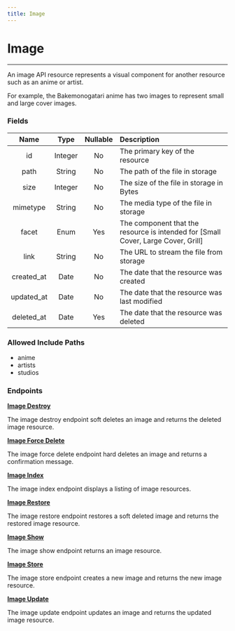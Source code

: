 ```yaml
---
title: Image
---
```


# Image

---

An image API resource represents a visual component for another resource such as an anime or artist.

For example, the Bakemonogatari anime has two images to represent small and large cover images.

### Fields

|    Name    |  Type   | Nullable | Description                                                                       |
| :--------: | :-----: | :------: | :-------------------------------------------------------------------------------- |
| id         | Integer | No       | The primary key of the resource                                                   |
| path       | String  | No       | The path of the file in storage                                                   |
| size       | Integer | No       | The size of the file in storage in Bytes                                          |
| mimetype   | String  | No       | The media type of the file in storage                                             |
| facet      | Enum    | Yes      | The component that the resource is intended for [Small Cover, Large Cover, Grill] |
| link       | String  | No       | The URL to stream the file from storage                                           |
| created_at | Date    | No       | The date that the resource was created                                            |
| updated_at | Date    | No       | The date that the resource was last modified                                      |
| deleted_at | Date    | Yes      | The date that the resource was deleted                                            |

### Allowed Include Paths

* anime
* artists
* studios

### Endpoints

**[Image Destroy](/wiki/image/destroy/)**

The image destroy endpoint soft deletes an image and returns the deleted image resource.

**[Image Force Delete](/wiki/image/forceDelete/)**

The image force delete endpoint hard deletes an image and returns a confirmation message.

**[Image Index](/wiki/image/index/)**

The image index endpoint displays a listing of image resources.

**[Image Restore](/wiki/image/restore/)**

The image restore endpoint restores a soft deleted image and returns the restored image resource.

**[Image Show](/wiki/image/show/)**

The image show endpoint returns an image resource.

**[Image Store](/wiki/image/store/)**

The image store endpoint creates a new image and returns the new image resource.

**[Image Update](/wiki/image/update/)**

The image update endpoint updates an image and returns the updated image resource.